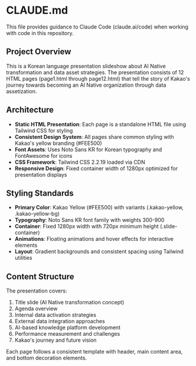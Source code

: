 # CLAUDE.md

This file provides guidance to Claude Code (claude.ai/code) when working with code in this repository.

## Project Overview

This is a Korean language presentation slideshow about AI Native transformation and data asset strategies. The presentation consists of 12 HTML pages (page1.html through page12.html) that tell the story of Kakao's journey towards becoming an AI Native organization through data assetization.

## Architecture

- **Static HTML Presentation**: Each page is a standalone HTML file using Tailwind CSS for styling
- **Consistent Design System**: All pages share common styling with Kakao's yellow branding (#FEE500)
- **Font Assets**: Uses Noto Sans KR for Korean typography and FontAwesome for icons
- **CSS Framework**: Tailwind CSS 2.2.19 loaded via CDN
- **Responsive Design**: Fixed container width of 1280px optimized for presentation displays

## Styling Standards

- **Primary Color**: Kakao Yellow (#FEE500) with variants (.kakao-yellow, .kakao-yellow-bg)
- **Typography**: Noto Sans KR font family with weights 300-900
- **Container**: Fixed 1280px width with 720px minimum height (.slide-container)
- **Animations**: Floating animations and hover effects for interactive elements
- **Layout**: Gradient backgrounds and consistent spacing using Tailwind utilities

## Content Structure

The presentation covers:
1. Title slide (AI Native transformation concept)
2. Agenda overview
3. Internal data activation strategies
4. External data integration approaches  
5. AI-based knowledge platform development
6. Performance measurement and challenges
7. Kakao's journey and future vision

Each page follows a consistent template with header, main content area, and bottom decoration elements.